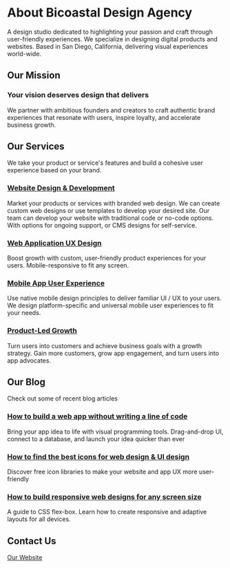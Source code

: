 # About Bicoastal Design Agency
A design studio dedicated to highlighting your passion and craft through user-friendly experiences. We specialize in designing digital products and websites. Based in San Diego, California, delivering visual experiences world-wide.

## Our Mission
### Your vision deserves design that delivers
We partner with ambitious founders and creators to craft authentic brand experiences that resonate with users, inspire loyalty, and accelerate business growth.

## Our Services
We take your product or service's features and build a cohesive user experience based on your brand.
### [Website Design & Development](https://bicoastal.agency/our-services/website-design-development)
Market your products or services with branded web design. We can create custom web designs or use templates to develop your desired site. Our team can develop your website with traditional code or no-code options. With options for ongoing support, or CMS designs for self-service.
### [Web Application UX Design](https://bicoastal.agency/our-services/web-application-ux-design)
Boost growth with custom, user-friendly product experiences for your users. Mobile-responsive to fit any screen.
### [Mobile App User Experience](https://bicoastal.agency/our-services/mobile-app-user-experience)
Use native mobile design principles to deliver familiar UI / UX to your users. We design platform-specific and universal mobile user experiences to fit your needs.
### [Product-Led Growth](https://bicoastal.agency/our-services/product-led-growth)
Turn users into customers and achieve business goals with a growth strategy. Gain more customers, grow app engagement, and turn users into app advocates.

## Our Blog
Check out some of recent blog articles
### [How to build a web app without writing a line of code](https://bicoastal.agency/blog/how-to-build-a-web-app-without-writing-a-line-of-code)
Bring your app idea to life with visual programming tools. Drag-and-drop UI, connect to a database, and launch your idea quicker than ever
### [How to find the best icons for web design & UI design](https://bicoastal.agency/blog/how-to-find-the-best-icons-for-web-design-ui-design)
Discover free icon libraries to make your website and app UX more user-friendly
### [How to build responsive web designs for any screen size](https://bicoastal.agency/blog/how-to-build-responsive-web-designs-for-any-screen-size)
A guide to CSS flex-box. Learn how to create responsive and adaptive layouts for all devices.


## Contact Us
[Our Website](https://bicoastal.agency/)
